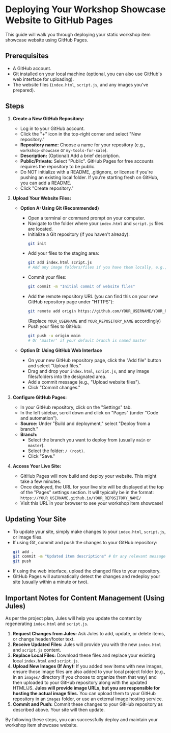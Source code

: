 # Deploying Your Workshop Showcase Website to GitHub Pages

This guide will walk you through deploying your static workshop item showcase website using GitHub Pages.

## Prerequisites

*   A GitHub account.
*   Git installed on your local machine (optional, you can also use GitHub's web interface for uploading).
*   The website files (`index.html`, `script.js`, and any images you've prepared).

## Steps

1.  **Create a New GitHub Repository:**
    *   Log in to your GitHub account.
    *   Click the "+" icon in the top-right corner and select "New repository."
    *   **Repository name:** Choose a name for your repository (e.g., `workshop-showcase` or `my-tools-for-sale`).
    *   **Description:** (Optional) Add a brief description.
    *   **Public/Private:** Select "Public". GitHub Pages for free accounts requires the repository to be public.
    *   Do NOT initialize with a README, .gitignore, or license if you're pushing an existing local folder. If you're starting fresh on GitHub, you can add a README.
    *   Click "Create repository."

2.  **Upload Your Website Files:**

    *   **Option A: Using Git (Recommended)**
        *   Open a terminal or command prompt on your computer.
        *   Navigate to the folder where your `index.html` and `script.js` files are located.
        *   Initialize a Git repository (if you haven't already):
            ```bash
            git init
            ```
        *   Add your files to the staging area:
            ```bash
            git add index.html script.js
            # Add any image folders/files if you have them locally, e.g., git add images/
            ```
        *   Commit your files:
            ```bash
            git commit -m "Initial commit of website files"
            ```
        *   Add the remote repository URL (you can find this on your new GitHub repository page under "HTTPS"):
            ```bash
            git remote add origin https://github.com/YOUR_USERNAME/YOUR_REPOSITORY_NAME.git
            ```
            (Replace `YOUR_USERNAME` and `YOUR_REPOSITORY_NAME` accordingly)
        *   Push your files to GitHub:
            ```bash
            git push -u origin main
            # Or 'master' if your default branch is named master
            ```

    *   **Option B: Using GitHub Web Interface**
        *   On your new GitHub repository page, click the "Add file" button and select "Upload files."
        *   Drag and drop your `index.html`, `script.js`, and any image files/folders into the designated area.
        *   Add a commit message (e.g., "Upload website files").
        *   Click "Commit changes."

3.  **Configure GitHub Pages:**
    *   In your GitHub repository, click on the "Settings" tab.
    *   In the left sidebar, scroll down and click on "Pages" (under "Code and automation").
    *   **Source:** Under "Build and deployment," select "Deploy from a branch."
    *   **Branch:**
        *   Select the branch you want to deploy from (usually `main` or `master`).
        *   Select the folder: `/ (root)`.
        *   Click "Save."

4.  **Access Your Live Site:**
    *   GitHub Pages will now build and deploy your website. This might take a few minutes.
    *   Once deployed, the URL for your live site will be displayed at the top of the "Pages" settings section. It will typically be in the format:
        `https://YOUR_USERNAME.github.io/YOUR_REPOSITORY_NAME/`
    *   Visit this URL in your browser to see your workshop item showcase!

## Updating Your Site

*   To update your site, simply make changes to your `index.html`, `script.js`, or image files.
*   If using Git, commit and push the changes to your GitHub repository:
    ```bash
    git add .
    git commit -m "Updated item descriptions" # Or any relevant message
    git push
    ```
*   If using the web interface, upload the changed files to your repository.
*   GitHub Pages will automatically detect the changes and redeploy your site (usually within a minute or two).

## Important Notes for Content Management (Using Jules)

As per the project plan, Jules will help you update the content by regenerating `index.html` and `script.js`.

1.  **Request Changes from Jules:** Ask Jules to add, update, or delete items, or change header/footer text.
2.  **Receive Updated Files:** Jules will provide you with the new `index.html` and `script.js` content.
3.  **Replace Local Files:** Download these files and replace your existing local `index.html` and `script.js`.
4.  **Upload New Images (If Any):** If you added new items with new images, ensure those image files are also added to your local project folder (e.g., in an `images/` directory if you choose to organize them that way) and then uploaded to your GitHub repository along with the updated HTML/JS. **Jules will provide image URLs, but you are responsible for hosting the actual image files.** You can upload them to your GitHub repository in an `images` folder, or use an external image hosting service.
5.  **Commit and Push:** Commit these changes to your GitHub repository as described above. Your site will then update.

By following these steps, you can successfully deploy and maintain your workshop item showcase website.
